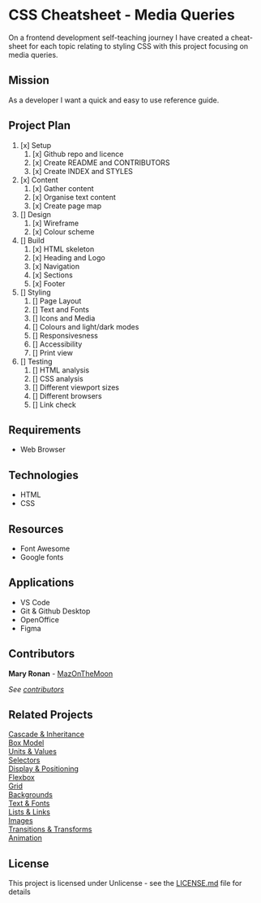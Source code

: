 # CSS Cheatsheet - Media Queries

On a frontend development self-teaching journey I have created a cheat-sheet for each topic relating to styling CSS with this project focusing on media queries. 

 ## Mission

As a developer I want a quick and easy to use reference guide.

## Project Plan

1. [x] Setup<br>
    1. [x] Github repo and licence
    2. [x] Create README and CONTRIBUTORS
    3. [x] Create INDEX and STYLES
2. [x] Content<br>
    1. [x] Gather content
    2. [x] Organise text content
    3. [x] Create page map
3. [] Design<br>
    1. [x] Wireframe
    2. [x] Colour scheme
4. [] Build<br>
    1. [x] HTML skeleton
    2. [x] Heading and Logo
    3. [x] Navigation
    4. [x] Sections
    5. [x] Footer 
5. [] Styling<br>
    1. [] Page Layout
    2. [] Text and Fonts
    3. [] Icons and Media
    4. [] Colours and light/dark modes
    5. [] Responsivesness
    6. [] Accessibility
    7. [] Print view
6. [] Testing<br>
    1. [] HTML analysis
    2. [] CSS analysis
    3. [] Different viewport sizes
    4. [] Different browsers
    5. [] Link check
  
## Requirements

 * Web Browser


## Technologies

 * HTML
 * CSS

## Resources

* Font Awesome
* Google fonts

## Applications

 * VS Code
 * Git & Github Desktop
 * OpenOffice
 * Figma
 
## Contributors

**Mary Ronan** - [MazOnTheMoon](https://github.com/MazontheMoon)

*See [contributors]()*

## Related Projects

[Cascade & Inheritance](https://codepen.io/mazonthemoon/full/GRpRYvq)<br>
[Box Model](https://codepen.io/mazonthemoon/full/KKdgeoJ)<br>
[Units & Values](https://codepen.io/mazonthemoon/full/zYGbdJK)<br>
[Selectors](https://codepen.io/mazonthemoon/full/dyGJRvx)<br>
[Display & Positioning](https://codepen.io/mazonthemoon/full/wvGzrOP)<br>
[Flexbox](https://codepen.io/mazonthemoon/full/JjXVMrb)<br>
[Grid](https://codepen.io/mazonthemoon/full/bGdjBy)<br>
[Backgrounds](https://codepen.io/mazonthemoon/full/KKgWeoO)<br>
[Text & Fonts](https://codepen.io/mazonthemoon/full/xxRjbG)<br>
[Lists & Links](https://codepen.io/mazonthemoon/full/poRKbZv)<br>
[Images](https://codepen.io/mazonthemoon/full/xxqrdrV)<br>
[Transitions & Transforms](https://codepen.io/mazonthemoon/full/vYeLaRN)<br>
[Animation](https://codepen.io/mazonthemoon/full/JjpMKjL)<br>

## License

This project is licensed under Unlicense - see the [LICENSE.md](LICENSE.md) file for details
